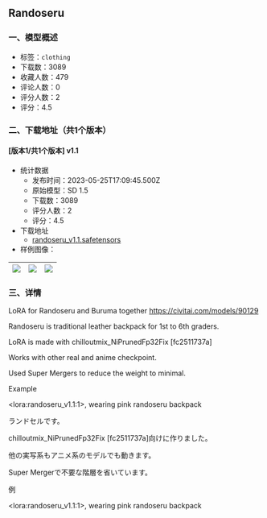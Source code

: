 ## Randoseru
### 一、模型概述

- 标签：`clothing`
- 下载数：3089
- 收藏人数：479
- 评论人数：0
- 评分人数：2
- 评分：4.5

### 二、下载地址（共1个版本）

#### [版本1/共1个版本] v1.1

- 统计数据
  - 发布时间：2023-05-25T17:09:45.500Z
  - 原始模型：SD 1.5
  - 下载数：3089
  - 评分人数：2
  - 评分：4.5
- 下载地址
  - [randoseru_v1.1.safetensors](https://civitai.com/api/download/models/80962)
- 样例图像：

| <img src="https://image.civitai.com/xG1nkqKTMzGDvpLrqFT7WA/a470a47a-eaaf-47b8-9505-592cd92f3783/width=450/909214.jpeg" /> | <img src="https://image.civitai.com/xG1nkqKTMzGDvpLrqFT7WA/dd27360a-1dfd-4a7c-803c-4da926740b0c/width=450/909215.jpeg" /> | <img src="https://image.civitai.com/xG1nkqKTMzGDvpLrqFT7WA/e3f37fac-fb7c-4473-8a22-b19cc76d0392/width=450/909216.jpeg" /> |
| ---- | ---- | ---- |


### 三、详情
<p>LoRA for Randoseru and Buruma together <a target="_blank" rel="ugc" href="https://civitai.com/models/90129">https://civitai.com/models/90129</a></p><p></p><p>Randoseru is traditional leather backpack for 1st to 6th graders.</p><p>LoRA is made with chilloutmix_NiPrunedFp32Fix [fc2511737a]</p><p>Works with other real and anime checkpoint.</p><p>Used Super Mergers to reduce the weight to minimal.</p><p>Example</p><p>&lt;lora:randoseru_v1.1:1&gt;, wearing pink randoseru backpack</p><p></p><p>ランドセルです。</p><p>chilloutmix_NiPrunedFp32Fix [fc2511737a]向けに作りました。</p><p>他の実写系もアニメ系のモデルでも動きます。</p><p>Super Mergerで不要な階層を省いています。</p><p>例</p><p>&lt;lora:randoseru_v1.1:1&gt;, wearing pink randoseru backpack</p>